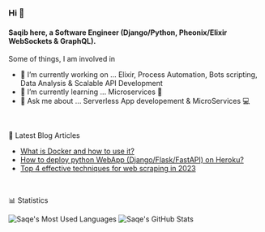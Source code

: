 ### Hi 👋
#### Saqib here, a Software Engineer (Django/Python, Pheonix/Elixir WebSockets & GraphQL).

Some of things, I am involved in
- 🔭 I’m currently working on ... Elixir, Process Automation, Bots scripting, Data Analysis & Scalable API Development
- 🌱 I’m currently learning ... Microservices 🐍
- 💬 Ask me about ... Serverless App developement & MicroServices 💻
<br>

📝 Latest Blog Articles
<ul dir="auto">
  <li><a href="https://saqe.dev/what-is-docker-and-how-to-use-it/" rel="follow">What is Docker and how to use it?</a></li>
  <li><a href="https://saqe.dev/deploy-python-webapp-on-heroku/" rel="follow">How to deploy python WebApp (Django/Flask/FastAPI) on Heroku?</a></li>
  <li><a href="https://saqe.dev/web-scraping-guide/" rel="follow">Top 4 effective techniques for web scraping in 2023</a></li>
</ul>
<br>

📊 Statistics
<br>

![Saqe's Most Used Languages](https://github-readme-stats.vercel.app/api/top-langs/?username=saqe&theme=light&layout=compact&langs_count=8&card_width=410)
![Saqe's GitHub Stats](https://github-readme-stats.vercel.app/api?username=saqe&theme=light&layout=compact&show_icons=true&count_private=true&line_height=24)
<br>
